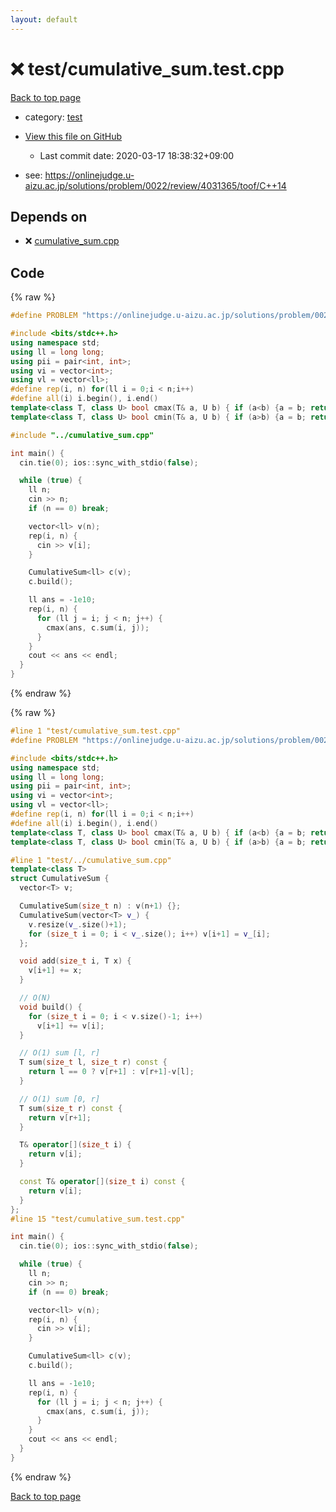 ```yaml
---
layout: default
---
```


<!-- mathjax config similar to math.stackexchange -->
<script type="text/javascript" async
  src="https://cdnjs.cloudflare.com/ajax/libs/mathjax/2.7.5/MathJax.js?config=TeX-MML-AM_CHTML">
</script>
<script type="text/x-mathjax-config">
  MathJax.Hub.Config({
    TeX: { equationNumbers: { autoNumber: "AMS" }},
    tex2jax: {
      inlineMath: [ ['$','$'] ],
      processEscapes: true
    },
    "HTML-CSS": { matchFontHeight: false },
    displayAlign: "left",
    displayIndent: "2em"
  });
</script>

<script type="text/javascript" src="https://cdnjs.cloudflare.com/ajax/libs/jquery/3.4.1/jquery.min.js"></script>
<script src="https://cdn.jsdelivr.net/npm/jquery-balloon-js@1.1.2/jquery.balloon.min.js" integrity="sha256-ZEYs9VrgAeNuPvs15E39OsyOJaIkXEEt10fzxJ20+2I=" crossorigin="anonymous"></script>
<script type="text/javascript" src="../../assets/js/copy-button.js"></script>
<link rel="stylesheet" href="../../assets/css/copy-button.css" />


# :x: test/cumulative_sum.test.cpp

<a href="../../index.html">Back to top page</a>

* category: <a href="../../index.html#098f6bcd4621d373cade4e832627b4f6">test</a>
* <a href="{{ site.github.repository_url }}/blob/master/test/cumulative_sum.test.cpp">View this file on GitHub</a>
    - Last commit date: 2020-03-17 18:38:32+09:00


* see: <a href="https://onlinejudge.u-aizu.ac.jp/solutions/problem/0022/review/4031365/toof/C++14">https://onlinejudge.u-aizu.ac.jp/solutions/problem/0022/review/4031365/toof/C++14</a>


## Depends on

* :x: <a href="../../library/cumulative_sum.cpp.html">cumulative_sum.cpp</a>


## Code

<a id="unbundled"></a>
{% raw %}
```cpp
#define PROBLEM "https://onlinejudge.u-aizu.ac.jp/solutions/problem/0022/review/4031365/toof/C++14"

#include <bits/stdc++.h>
using namespace std;
using ll = long long;
using pii = pair<int, int>;
using vi = vector<int>;
using vl = vector<ll>;
#define rep(i, n) for(ll i = 0;i < n;i++)
#define all(i) i.begin(), i.end()
template<class T, class U> bool cmax(T& a, U b) { if (a<b) {a = b; return true;} else return false; }
template<class T, class U> bool cmin(T& a, U b) { if (a>b) {a = b; return true;} else return false; }

#include "../cumulative_sum.cpp"

int main() {
  cin.tie(0); ios::sync_with_stdio(false);

  while (true) {
    ll n;
    cin >> n;
    if (n == 0) break;

    vector<ll> v(n);
    rep(i, n) {
      cin >> v[i];
    }

    CumulativeSum<ll> c(v);
    c.build();

    ll ans = -1e10;
    rep(i, n) {
      for (ll j = i; j < n; j++) {
        cmax(ans, c.sum(i, j));
      }
    }
    cout << ans << endl;
  }
}

```
{% endraw %}

<a id="bundled"></a>
{% raw %}
```cpp
#line 1 "test/cumulative_sum.test.cpp"
#define PROBLEM "https://onlinejudge.u-aizu.ac.jp/solutions/problem/0022/review/4031365/toof/C++14"

#include <bits/stdc++.h>
using namespace std;
using ll = long long;
using pii = pair<int, int>;
using vi = vector<int>;
using vl = vector<ll>;
#define rep(i, n) for(ll i = 0;i < n;i++)
#define all(i) i.begin(), i.end()
template<class T, class U> bool cmax(T& a, U b) { if (a<b) {a = b; return true;} else return false; }
template<class T, class U> bool cmin(T& a, U b) { if (a>b) {a = b; return true;} else return false; }

#line 1 "test/../cumulative_sum.cpp"
template<class T>
struct CumulativeSum {
  vector<T> v;

  CumulativeSum(size_t n) : v(n+1) {};
  CumulativeSum(vector<T> v_) {
    v.resize(v_.size()+1);
    for (size_t i = 0; i < v_.size(); i++) v[i+1] = v_[i];
  };

  void add(size_t i, T x) {
    v[i+1] += x;
  }

  // O(N)
  void build() {
    for (size_t i = 0; i < v.size()-1; i++)
      v[i+1] += v[i];
  }

  // O(1) sum [l, r]
  T sum(size_t l, size_t r) const {
    return l == 0 ? v[r+1] : v[r+1]-v[l];
  }

  // O(1) sum [0, r]
  T sum(size_t r) const {
    return v[r+1];
  }

  T& operator[](size_t i) {
    return v[i];
  }

  const T& operator[](size_t i) const {
    return v[i];
  }
};
#line 15 "test/cumulative_sum.test.cpp"

int main() {
  cin.tie(0); ios::sync_with_stdio(false);

  while (true) {
    ll n;
    cin >> n;
    if (n == 0) break;

    vector<ll> v(n);
    rep(i, n) {
      cin >> v[i];
    }

    CumulativeSum<ll> c(v);
    c.build();

    ll ans = -1e10;
    rep(i, n) {
      for (ll j = i; j < n; j++) {
        cmax(ans, c.sum(i, j));
      }
    }
    cout << ans << endl;
  }
}

```
{% endraw %}

<a href="../../index.html">Back to top page</a>

